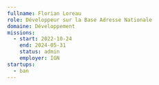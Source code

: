 ```yaml
---
fullname: Florian Loreau
role: Développeur sur la Base Adresse Nationale
domaine: Développement
missions:
  - start: 2022-10-24
    end: 2024-05-31
    status: admin
    employer: IGN
startups:
  - ban
---
```


